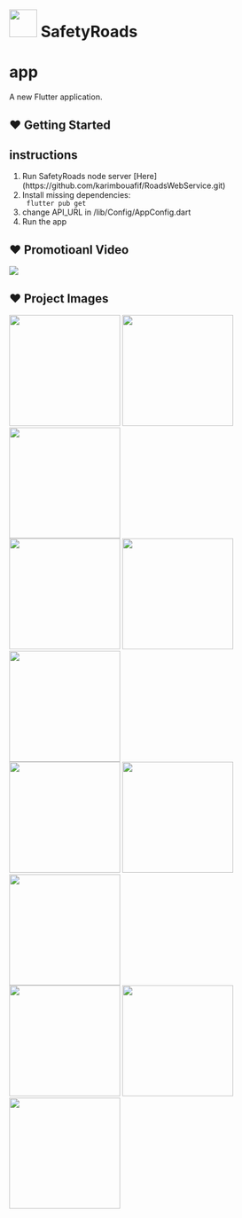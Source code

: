 # <img src="https://user-images.githubusercontent.com/47055686/100393516-32982400-303a-11eb-97ed-b39b6a39034d.png" width=50 heigth=50 /> SafetyRoads 
# app

A new Flutter application.

## :heart: Getting Started


## instructions

<ol>
<li>Run SafetyRoads node server  [Here](https://github.com/karimbouafif/RoadsWebService.git)</li>
<li>Install missing dependencies:</li>
 <code> flutter pub get</code>
<li>change API_URL in /lib/Config/AppConfig.dart
<li>Run the app</li>
</ol>

## :heart: Promotioanl Video
<img src="https://user-images.githubusercontent.com/48072325/101047970-8e0a6a80-3582-11eb-9018-5d61818c358a.gif">


## :heart: Project Images
<div class="row">
<img src="https://user-images.githubusercontent.com/48072325/101151918-a631c680-3622-11eb-8a24-570ee68f9677.jpg" width=200 heigth=600/>
<img src="https://user-images.githubusercontent.com/48072325/101151926-a762f380-3622-11eb-8436-bfe2cfbfc72f.jpg" width=200 heigth=600/>
<img src="https://user-images.githubusercontent.com/48072325/101151928-a762f380-3622-11eb-91e5-4b3aab858fc7.jpg" width=200 heigth=600 />
</div>
<div class="row">
<img src="https://user-images.githubusercontent.com/48072325/101151933-a8942080-3622-11eb-90b8-cafbc81d793f.jpg" width=200 heigth=600/>
<img src="https://user-images.githubusercontent.com/48072325/101151935-a8942080-3622-11eb-9c94-f2e718a16710.jpg" width=200 heigth=600/>
<img src="https://user-images.githubusercontent.com/48072325/101151939-a92cb700-3622-11eb-9da2-8744fef49838.jpg" width=200 heigth=600 />
</div>
<div class="row">
<img src="https://user-images.githubusercontent.com/48072325/101151941-a9c54d80-3622-11eb-8527-8e8447557c1b.jpg" width=200 heigth=600 />
<img src="https://user-images.githubusercontent.com/48072325/101151942-aa5de400-3622-11eb-94c4-f67055d198a5.jpg" width=200 heigth=600/>
<img src="https://user-images.githubusercontent.com/48072325/101151943-aaf67a80-3622-11eb-8abb-b57050013741.jpg" width=200 heigth=600/>
</div>
<div class="row">
<img src="https://user-images.githubusercontent.com/48072325/101151945-aaf67a80-3622-11eb-8e3a-769d79d5f3fb.jpg" width=200 heigth=600/>
<img src="https://user-images.githubusercontent.com/48072325/101151947-ab8f1100-3622-11eb-90b6-b3c266551a7f.jpg" width=200 heigth=600/>
<img src="https://user-images.githubusercontent.com/48072325/101151950-ac27a780-3622-11eb-945d-f0366f056d54.jpg" width=200 heigth=600/>
</div>
